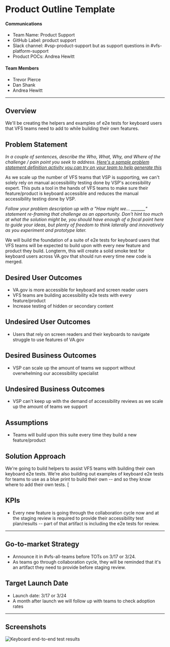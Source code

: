 # Product Outline Template

#### Communications
- Team Name: Product Support
- GitHub Label: product support
- Slack channel: #vsp-product-support but as support questions in #vfs-platform-support
- Product POCs: Andrea Hewitt

#### Team Members
- Trevor Pierce
- Dan Shank
- Andrea Hewitt

---

## Overview
We'll be creating the helpers and examples of e2e tests for keyboard users that VFS teams need to add to while building their own features. 

## Problem Statement
*In a couple of sentences, describe the Who, What, Why, and Where of the challenge / pain point you seek to address. [Here's a sample problem statement definition activity you can try on your team to help generate this](https://www.atlassian.com/team-playbook/plays/problem-framing)*

As we scale up the number of VFS teams that VSP is supporting, we can't solely rely on manual accessibility testing done by VSP's accessibility expert. This puts a tool in the hands of VFS teams to make sure their feature/product is keyboard accessible and reduces the manual accessibility testing done by VSP. 

*Follow your problem description up with a "How might we... _______" statement re-framing that challenge as an opportunity. Don't hint too much at what the solution might be, you should have enough of a focal point here to guide your ideas, but plenty of freedom to think laterally and innovatively as you experiment and prototype later.*

We will build the foundation of a suite of e2e tests for keyboard users that VFS teams will be expected to build upon with every new feature and product they build. Longterm, this will create a solid smoke test for keyboard users across VA.gov that should run every time new code is merged. 
 
## Desired User Outcomes

- VA.gov is more accessible for keyboard and screen reader users
- VFS teams are building accessibility e2e tests with every feature/product
- Increase testing of hidden or secondary content

## Undesired User Outcomes
- Users that rely on screen readers and their keyboards to navigate struggle to use features of VA.gov

## Desired Business Outcomes

- VSP can scale up the amount of teams we support without overwhelming our accessibility specialist

## Undesired Business Outcomes

- VSP can't keep up with the demand of accessibility reviews as we scale up the amount of teams we support

## Assumptions
- Teams will build upon this suite every time they build a new feature/product

## Solution Approach

We're going to build helpers to assist VFS teams with building their own keyboard e2e tests. We're also building out examples of keyboard e2e tests for teams to use as a blue print to build their own -- and so they know where to add their own tests. [

## KPIs
- Every new feature is going through the collaboration cycle now and at the staging review is required to provide their accessibility test plan/results -- part of that artifact is including the e2e tests for review. 

--- 

## Go-to-market Strategy
- Announce it in #vfs-all-teams before TOTs on 3/17 or 3/24. 
- As teams go through collaboration cycle, they will be reminded that it's an artifact they need to provide before staging review. 

## Target Launch Date
- Launch date: 3/17 or 3/24
- A month after launch we will follow up with teams to check adoption rates

---
   
## Screenshots

![Keyboard end-to-end test results](https://user-images.githubusercontent.com/934879/76783831-8152a600-67aa-11ea-8ec7-a4d0ec91f658.jpg)


